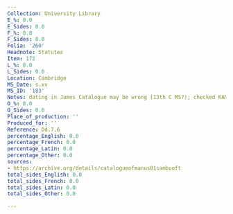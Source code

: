 ```yaml
---
Collection: University Library
E_%: 0.0
E_Sides: 0.0
F_%: 0.0
F_Sides: 0.0
Folia: '260'
Headnote: Statutes
Item: 172
L_%: 0.0
L_Sides: 0.0
Location: Cambridge
MS_Date: s.xv
MS_ID: '183'
Notes: dating in James Catalogue may be wrong (13th C MS?); checked KAM
O_%: 0.0
O_Sides: 0.0
Place_of_production: ''
Produced_for: ''
Reference: Dd.7.6
percentage_English: 0.0
percentage_French: 0.0
percentage_Latin: 0.0
percentage_Other: 0.0
sources:
- https://archive.org/details/catalogueofmanus01cambuoft
total_sides_English: 0.0
total_sides_French: 0.0
total_sides_Latin: 0.0
total_sides_Other: 0.0

---
```

